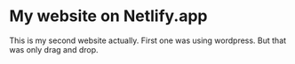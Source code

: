 # My website on Netlify.app
This is my second website actually. First one was using wordpress.
But that was only drag and drop.
